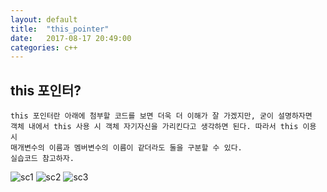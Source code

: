 ```yaml
---
layout: default
title:  "this_pointer"
date:   2017-08-17 20:49:00
categories: c++
---
```


## this 포인터?
~~~
this 포인터란 아래에 첨부할 코드를 보면 더욱 더 이해가 잘 가겠지만, 굳이 설명하자면
객체 내에서 this 사용 시 객체 자기자신을 가리킨다고 생각하면 된다. 따라서 this 이용 시 
매개변수의 이름과 멤버변수의 이름이 같더라도 둘을 구분할 수 있다.
실습코드 참고하자.
~~~
![sc1](http://postfiles8.naver.net/MjAxNzA3MzFfNDkg/MDAxNTAxNDk4MDY1ODgy.iRQ3T7QDxX72rmq1rxjxb3gu-ja8YaXbDi6Zh1XF-2Mg.59pOHo1T_V0fq7bYErvCLHnHV8BdUOxMEboEHfRUeb0g.JPEG.qwq713/1.jpg?type=w2)
![sc2](http://postfiles13.naver.net/MjAxNzA3MzFfMjgz/MDAxNTAxNDk4MDY2MDQ3.ZrW3i0qA2taDE8o2H0Aaj14udlWISkwffgsgSYeD9ccg.PDTw1MDk-zcATso04cDFTjBdQ7Q9BaGBgF74TINCMOkg.JPEG.qwq713/2.jpg?type=w2)
![sc3](http://postfiles3.naver.net/MjAxNzA3MzFfODMg/MDAxNTAxNDk4MDY2MjA4.nZGC9sVYtf9ua-35DSoRTOzo3BEKQLTQDEwHeKbrjgIg.Nqc9g3S90dNIDYOfI_raBye-9VSwzVoUcEeZoxDUC0Ag.JPEG.qwq713/3.jpg?type=w2)
